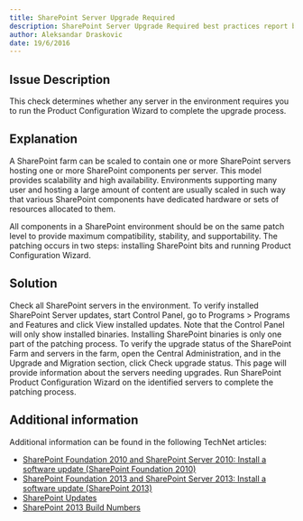 ```yaml
---
title: SharePoint Server Upgrade Required
description: SharePoint Server Upgrade Required best practices report by SPDocKit determines whether any server in the environment requires you to run the Product Configuration Wizard to complete the upgrade process.
author: Aleksandar Draskovic
date: 19/6/2016
---
```

## Issue Description
This check determines whether any server in the environment requires you to run the Product Configuration Wizard to complete the upgrade process.
## Explanation
A SharePoint farm can be scaled to contain one or more SharePoint servers hosting one or more SharePoint components per server. This model provides scalability and high availability. Environments supporting many user and hosting a large amount of content are usually scaled in such way that various SharePoint components have dedicated hardware or sets of resources allocated to them.

All components in a SharePoint environment should be on the same patch level to provide maximum compatibility, stability, and supportability. The patching occurs in two steps: installing SharePoint bits and running Product Configuration Wizard.
## Solution
Check all SharePoint servers in the environment. To verify installed SharePoint Server updates, start Control Panel, go to Programs > Programs and Features and click View installed updates. Note that the Control Panel will only show installed binaries. Installing SharePoint binaries is only one part of the patching process. To verify the upgrade status of the SharePoint Farm and servers in the farm, open the Central Administration, and in the Upgrade and Migration section, click Check upgrade status. This page will provide information about the servers needing upgrades. Run SharePoint Product Configuration Wizard on the identified servers to complete the patching process.
## Additional information 
Additional information can be found in the following TechNet articles:
* [SharePoint Foundation 2010 and SharePoint Server 2010: Install a software update (SharePoint Foundation 2010)](https://technet.microsoft.com/en-us/library/ff806325(v=office.14).aspx)
* [SharePoint Foundation 2013 and SharePoint Server 2013: Install a software update (SharePoint 2013)](https://technet.microsoft.com/en-us/library/ff806338.aspx)
* [SharePoint Updates](https://technet.microsoft.com/library/4b32dfba-1af6-4077-9a92-7cec8f220f20)
* [SharePoint 2013 Build Numbers](http://www.toddklindt.com/blog/Lists/Posts/Post.aspx?ID=346)